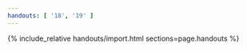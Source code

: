 ```yaml
---
handouts: [ '18', '19' ]
---
```


{% include_relative handouts/import.html sections=page.handouts %}
